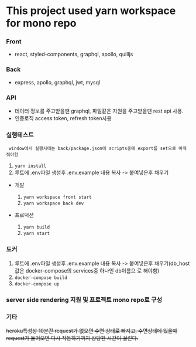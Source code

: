 # This project used yarn workspace for mono repo



### Front

- react, styled-components, graphql, apollo, quilljs

### Back

- express, apollo, graphql, jwt, mysql

### API

- 데이터 정보를 주고받을땐 graphql, 파일같은 자원을 주고받을땐 rest api 사용.
- 인증로직 access token, refresh token사용

### 실행테스트

     window에서 실행시에는 back/package.json에 scripts중에 export를 set으로 바꿔줘야함

1. `yarn install`
2. 루트에 .env파일 생성후 .env.example 내용 복사 -> 붙여넣은후 채우기

- 개발

  1.  `yarn workspace front start`
  2.  `yarn workspace back dev`

- 프로덕션
  1.  `yarn build`
  2.  `yarn start`

### 도커

1. 루트에 .env파일 생성후 .env.example 내용 복사 -> 붙여넣은후 채우기(db_host값은 docker-compose의 services중 하나인 db이름으 로 해야함)
2. `docker-compose build`
3. `docker-compose up`

### server side rendering 지원 및 프로젝트 mono repo로 구성


### 기타

<s>heroku특성상 10분간 request가 없으면 수면 상태로 빠지고, 수면상태에 있을때 request가 들어오면 다시 작동하기까지 상당한 시간이 걸린다.</s>
